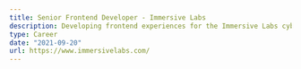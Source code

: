 ```yaml
---
title: Senior Frontend Developer - Immersive Labs
description: Developing frontend experiences for the Immersive Labs cyber security education platform. Utilising Web Technologies (JS/HTML/CSS) as well as TypeScript and React.
type: Career
date: "2021-09-20"
url: https://www.immersivelabs.com/
---
```

